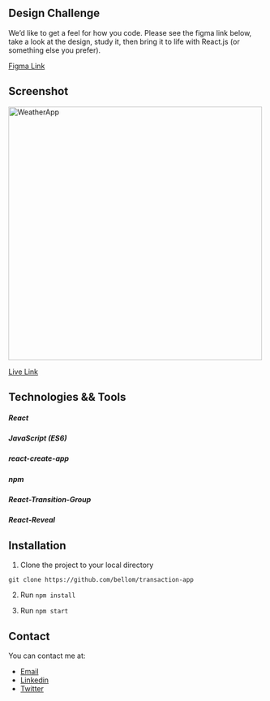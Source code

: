## Design Challenge

We’d like to get a feel for how you code. Please see the figma link below, take a look at the design, study it, then bring it to life with React.js (or something else you prefer).

[Figma Link](https://www.figma.com/proto/c28LXdszX9wXnN5C1wDfEs/FE-Test?node-id=1%3A3&viewport=556%2C371%2C0.9137248992919922&scaling=scale-down)


## Screenshot
<img width="500" alt="WeatherApp" src="https://user-images.githubusercontent.com/31897434/98283595-2a4f4a80-1fa0-11eb-9f8f-77836091be13.png">


[Live Link](https://transaction-app.netlify.app/)

## Technologies && Tools
##### React
##### JavaScript (ES6)
##### react-create-app
##### npm
##### React-Transition-Group
##### React-Reveal


## Installation

1. Clone the project to your local directory

```
git clone https://github.com/bellom/transaction-app
``` 

2. Run `npm install`

3. Run `npm start`

## Contact

You can contact me at:

- [Email](bellomsean@gmail.com)
- [Linkedin](https://www.linkedin.com/in/bellom/)
- [Twitter](https://twitter.com/bellom)
